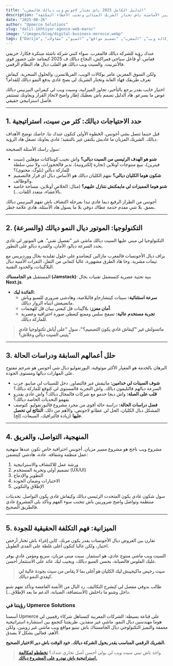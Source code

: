 ```yaml
---
title: "الدليل الكامل 2025 باش تختار لاجونص ويب ديالك فالمغرب"
description: "الاختيار ديال أجونس ويب فالمغرب قرار حاسم للنجاح ديالك. هاد الدليل الكامل كيعطيك المعايير الأساسية باش تختار الشريك المثالي وتجنب الأخطاء المكلفة."
date: "2025-08-26"
author: "Upmerce Solutions"
slug: "dalil-ikhtiyar-agence-web-maroc"
image: "/images/blog/digital-business-morocco.webp"
tags: ["Darija", "وكالة ويب", "المغرب", "تصميم مواقع", "السيو", "مقاولات"]
---
```


عندك رؤية للشركة ديالك فالمغرب. سواء كنتي شركة ناشئة مبتكرة فكازا، حريفي ففاس، أو فاعل سياحي فمراكش، النجاح ديالك ف 2025 كيعتامد على حضور قوي فالأنترنيت. والسيت ويب ديالك هو القلب ديال هاد النظام الرقمي.

ولكن السوق المغربي عامر بوكالات الويب، الفريلانسرز، والحلول السحرية. كيفاش تعرف طريقك فهاد الغابة وتختار الشريك لي بصح غادي يدفع النمو ديالك للقدام؟

اختيار خايب يقدر يرجع بالتأخير، تجاوز الميزانية، وسيت ويب لي كيفراني البيزنيس ديالك عوض ما يسرعو. هاد الدليل تصمم باش يعطيك إطار واضح لاتخاذ القرار ويعاونك تستثمر فأصل استراتيجي حقيقي.



---

## **1. حدد الاحتياجات ديالك: كثر من سيت، استراتيجية**

قبل حتىما تتصل بشي أجونس، الخطوة الأولى كتكون عندك نتا. خاصك توضح الأهداف ديالك. الشريك المزيان ما غاديش يكتفي غير بالتنفيذ؛ غادي يعاونك تصقل هاد الرؤية.

سول راسك الأسئلة الصحيحة:
* **شنو هو الهدف الرئيسي من السيت ديالي؟** واش نجيب كونتاكتات مؤهلين (سيت فيترين)، نبيع منتوجات أونلاين (تجارة إلكترونية)، ندبر فالحجوزات، ولا نبني سلطة للماركة ديالي (بلوگ، محتوى)؟
* **شكون هوما الكليان ديالي؟** تفهم الكليان ديالك هو الأساس ديال أي قرار فالتصميم والوظائف.
* **شنو هوما المميزات لي مايمكنش نتنازل عليهم؟** (مثال: الخلاص أونلاين، مساحة خاصة بالأعضاء، متعدد اللغات...).

أجونس من الطراز الرفيع ديما غادي تبدا بمرحلة اكتشاف باش تفهم البيزنيس ديالك بعمق. يلا شي مقدم خدمة عطاك دوفي بلا ما يسول هاد الأسئلة، هادي علامة خطر.

---

## **2. التكنولوجيا: الموتور ديال النمو ديالك (والسرعة)**

التكنولوجيا لي مبني عليها السيت ديالك ماشي غير "تفصيل تقني". هي الموتور لي غادي يحدد السرعة ديالو، الأمان، والقدرة ديالو على التطور.

بزاف ديال الأجونسات فالمغرب مازالين كيعتامدو على حلول تقليدية بحال ووردبريس مع تيمات مشرية. وخا هاد الطرق مشهورة، غالبا كتعاني من الثقل، الثغرات الأمنية ديال البلاگينات، والحدود التقنية.

المستقبل هو **الجامستاك (Jamstack)**: بنية تحتية عصرية كتستعمل تقنيات بحال **Next.js**.

* **الفائدة ليك:**
    * **سرعة استثنائية:** سيتات كيتشارجاو فالبلاصة، وهادشي ضروري للسيو وباش ماتضيعش انتباه الزوار ديالك.
    * **أمان معزز:** بلاگينات قل كيعني بيبان قل للهجمات.
    * **تجربة مستخدم عالية:** تصفح سلس وممتع كيعطي صورة احترافية وعصرية للماركة ديالك.

> **ماتسولش غير "كيفاش غادي يكون التصميم؟"، سول "على أياش تكنولوجيا غادي يتبنى السيت ديالي وعلاش؟"**

---

## **3. حلل أعمالهم السابقة ودراسات الحالة**

البرهان بالخدمة هو المعيار الأكثر موثوقية. البورتفوليو ديال شي أجونس هو شرجم مفتوح على المهارات ديالها ومستوى الجودة.

* **شوف السيتات لي خدامين:** ماتيقش غير فالتصاور. دخل للسيتات لي صايبو. جرب السرعة ديالهم فالتليفون ديالك. واش التجربة فالمستوى لي كتوقع للماركة ديالك؟
* **قلب على الصلة:** واش ديجا خدمو مع شركات فالمجال ديالك؟ واش غادي يقدرو يفهمو التحديات الخاصة ديالك؟
* **فضل دراسات الحالة:** دراسة حالة أقوى من مجرد مشروع فالبورتفوليو. كتوصف المشكل ديال الكليان، الحل لي عطاتو لاجونص، والأهم من ذلك، **النتائج لي تحصل عليها** (زيادة فالترافيك، المبيعات، إلخ).

---

## **4. المنهجية، التواصل، والفريق**

مشروع ويب ناجح هو مشروع مسير مزيان. أجونس احترافية خاص تكون عندها منهجية عمل منظمة وشفافة. عادة، هادشي كيتضمن:

1.  ورشة عمل للاكتشاف والاستراتيجية
2.  تصميم أولي وتجربة المستخدم (UX/UI)
3.  التطوير والإدماج
4.  الاختبارات وضمان الجودة
5.  الإطلاق والتكوين

سول شكون غادي يكون المتحدث الرئيسي ديالك وكيفاش غادي يكون التواصل. تحديثات منتظمة وتواصل واضح ضروريين باش تتجنب سوء الفهم وتأكد بلي المشروع غادي فالطريق الصحيح.

---

## **5. الميزانية: فهم التكلفة الحقيقية للجودة**

تقارن بين العروض ديال الأجونسات يقدر يكون مربك. كاين إغراء باش تختار أرخص اختيار، ولكن غالبا كتكون أغلى غلطة على المدى الطويل.

السيت ويب ماشي منتوج عادي، هو استثمار. سيت مبني مزيان، سريع ومؤمن غادي يوفر عليك الفلوس فالصيانة، يحسن السيو ديالك، ويجيب ليك عائد على الاستثمار أحسن.

> **سيت رخيص ماكيجيبش ليك الكليان هو أغلى بما لا يقاس من سيت بجودة عالية لي كيغدي النمو ديالك.**

طالب بدوفي مفصل لي كيشرح التكاليف. رد البال من الأثمنة الغامضة وتأكد تفهم شنو داخل وشنو ما داخلش (الاستضافة، الصيانة، الدعم ما بعد الإطلاق...).

### **رؤيتنا في Upmerce Solutions**

أسسنا Upmerce على قناعة بسيطة: الشركات المغربية كتستاهل شركاء رقميين لي هوما مهندسين ديال النمو، ماشي غير منفذين. طريقتنا كتجمع بين استشارة استراتيجية معمقة والتميز التكنولوجي ديال الجامستاك باش نبنيو مواقع ويب ماشي غير زوينين، ولكن الأهم، فعالين بشكل لا يصدق.

**الشريك الرقمي المناسب يقدر يحول الشركة ديالك. خود الوقت باش دير الاختيار الصحيح.**

> واجد باش تبني سيت ويب لي يولي أحسن أصل تجاري عندك؟ [**نخططو لمكالمة استراتيجية باش نهدرو على المشروع ديالك.**](https://www.upmerce.com/ar#contact)